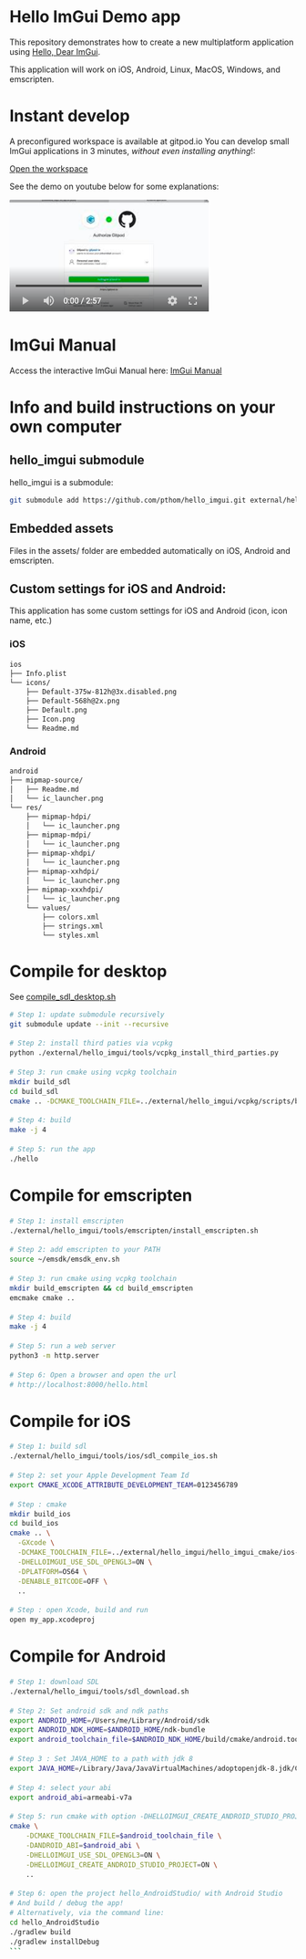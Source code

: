 # Hello ImGui Demo app

This repository demonstrates how to create a new multiplatform application using [Hello, Dear ImGui](https://github.com/pthom/hello_imgui). 

This application will work on iOS, Android, Linux, MacOS, Windows, and emscripten.

# Instant develop

A preconfigured workspace is available at gitpod.io 
You can develop small ImGui applications in 3 minutes, *without even installing anything*!: 

[Open the workspace](https://gitpod.io/#github.com/pthom/hello_imgui_my_app/tree/gitpod)

See the demo on youtube below for some explanations:

[![icon](resources/gitpod_youtube_demo.png)](https://youtu.be/mZXXvptWlaA)

# ImGui Manual

Access the interactive ImGui Manual here: [ImGui Manual](https://traineq.org/imgui_manual/src/imgui_manual.html)


# Info and build instructions on your own computer

## hello_imgui submodule

hello_imgui is a submodule: 
````bash
git submodule add https://github.com/pthom/hello_imgui.git external/hello_imgui
````

## Embedded assets

Files in the assets/ folder are embedded automatically on iOS, Android and emscripten.

## Custom settings for iOS and Android:

This application has some custom settings for iOS and Android (icon, icon name, etc.)

### iOS
````
ios
├── Info.plist
└── icons/
    ├── Default-375w-812h@3x.disabled.png
    ├── Default-568h@2x.png
    ├── Default.png
    ├── Icon.png
    └── Readme.md
````

### Android
````
android
├── mipmap-source/
│   ├── Readme.md
│   └── ic_launcher.png
└── res/
    ├── mipmap-hdpi/
    │   └── ic_launcher.png
    ├── mipmap-mdpi/
    │   └── ic_launcher.png
    ├── mipmap-xhdpi/
    │   └── ic_launcher.png
    ├── mipmap-xxhdpi/
    │   └── ic_launcher.png
    ├── mipmap-xxxhdpi/
    │   └── ic_launcher.png
    └── values/
        ├── colors.xml
        ├── strings.xml
        └── styles.xml
````

# Compile for desktop

See [compile_sdl_desktop.sh](compile_sdl_desktop.sh)

````bash
# Step 1: update submodule recursively
git submodule update --init --recursive

# Step 2: install third paties via vcpkg
python ./external/hello_imgui/tools/vcpkg_install_third_parties.py

# Step 3: run cmake using vcpkg toolchain
mkdir build_sdl 
cd build_sdl
cmake .. -DCMAKE_TOOLCHAIN_FILE=../external/hello_imgui/vcpkg/scripts/buildsystems/vcpkg.cmake -DHELLOIMGUI_USE_SDL_OPENGL3=ON

# Step 4: build
make -j 4

# Step 5: run the app
./hello
````

# Compile for emscripten

````bash
# Step 1: install emscripten
./external/hello_imgui/tools/emscripten/install_emscripten.sh

# Step 2: add emscripten to your PATH
source ~/emsdk/emsdk_env.sh

# Step 3: run cmake using vcpkg toolchain
mkdir build_emscripten && cd build_emscripten
emcmake cmake .. 

# Step 4: build
make -j 4

# Step 5: run a web server
python3 -m http.server

# Step 6: Open a browser and open the url
# http://localhost:8000/hello.html
````


# Compile for iOS

````bash
# Step 1: build sdl
./external/hello_imgui/tools/ios/sdl_compile_ios.sh

# Step 2: set your Apple Development Team Id
export CMAKE_XCODE_ATTRIBUTE_DEVELOPMENT_TEAM=0123456789

# Step : cmake
mkdir build_ios
cd build_ios
cmake .. \
  -GXcode \
  -DCMAKE_TOOLCHAIN_FILE=../external/hello_imgui/hello_imgui_cmake/ios-cmake/ios.toolchain.cmake \
  -DHELLOIMGUI_USE_SDL_OPENGL3=ON \
  -DPLATFORM=OS64 \
  -DENABLE_BITCODE=OFF \
  .. 

# Step : open Xcode, build and run
open my_app.xcodeproj

````

# Compile for Android

````bash
# Step 1: download SDL
./external/hello_imgui/tools/sdl_download.sh

# Step 2: Set android sdk and ndk paths
export ANDROID_HOME=/Users/me/Library/Android/sdk
export ANDROID_NDK_HOME=$ANDROID_HOME/ndk-bundle
export android_toolchain_file=$ANDROID_NDK_HOME/build/cmake/android.toolchain.cmake

# Step 3 : Set JAVA_HOME to a path with jdk 8
export JAVA_HOME=/Library/Java/JavaVirtualMachines/adoptopenjdk-8.jdk/Contents/Home

# Step 4: select your abi
export android_abi=armeabi-v7a

# Step 5: run cmake with option -DHELLOIMGUI_CREATE_ANDROID_STUDIO_PROJECT=ON
cmake \
    -DCMAKE_TOOLCHAIN_FILE=$android_toolchain_file \
    -DANDROID_ABI=$android_abi \
    -DHELLOIMGUI_USE_SDL_OPENGL3=ON \
    -DHELLOIMGUI_CREATE_ANDROID_STUDIO_PROJECT=ON \
    ..

# Step 6: open the project hello_AndroidStudio/ with Android Studio
# And build / debug the app!
# Alternatively, via the command line: 
cd hello_AndroidStudio
./gradlew build
./gradlew installDebug
```
